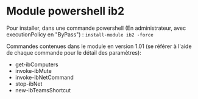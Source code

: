 # Module powershell ib2

Pour installer, dans une commande powershell (En administrateur, avec executionPolicy en "ByPass") : ```install-module ib2 -force```

Commandes contenues dans le module en version 1.01 (se référer à l'aide de chaque commande pour le détail des paramètres):
- get-ibComputers
- invoke-ibMute
- invoke-ibNetCommand
- stop-ibNet
- new-ibTeamsShortcut